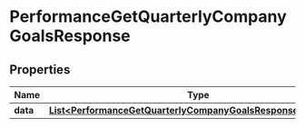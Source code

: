 

# PerformanceGetQuarterlyCompanyGoalsResponse


## Properties

| Name | Type | Description | Notes |
|------------ | ------------- | ------------- | -------------|
|**data** | [**List&lt;PerformanceGetQuarterlyCompanyGoalsResponseDataInner&gt;**](PerformanceGetQuarterlyCompanyGoalsResponseDataInner.md) |  |  [optional] |



